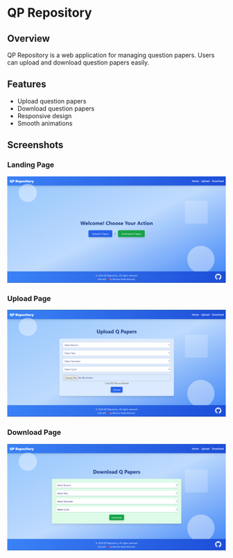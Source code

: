 # QP Repository

## Overview

QP Repository is a web application for managing question papers. Users can upload and download question papers easily.

## Features

- Upload question papers
- Download question papers
- Responsive design
- Smooth animations

## Screenshots

### Landing Page

![Landing Page](screenshots\LandingPage.png)

### Upload Page

![Upload Page](screenshots\UploadPage.png)

### Download Page

![Download Page](screenshots\DownloadPage.png)
